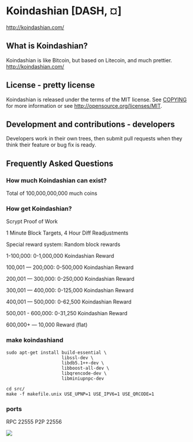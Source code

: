 # Koindashian [DASH, ¤]
http://koindashian.com/

## What is Koindashian?
Koindashian is like Bitcoin, but based on Litecoin, and much prettier.
http://koindashian.com/

## License - pretty license
Koindashian is released under the terms of the MIT license. See [COPYING](COPYING)
for more information or see http://opensource.org/licenses/MIT.

## Development and contributions - developers
Developers work in their own trees, then submit pull requests when they think
their feature or bug fix is ready.

## Frequently Asked Questions

### How much Koindashian can exist?
Total of 100,000,000,000 much coins

### How get Koindashian?
Scrypt Proof of Work

1 Minute Block Targets, 4 Hour Diff Readjustments

Special reward system: Random block rewards

1-100,000: 0-1,000,000 Koindashian Reward

100,001 — 200,000: 0-500,000 Koindashian Reward

200,001 — 300,000: 0-250,000 Koindashian Reward

300,001 — 400,000: 0-125,000 Koindashian Reward

400,001 — 500,000: 0-62,500 Koindashian Reward

500,001 - 600,000: 0-31,250 Koindashian Reward

600,000+ — 10,000 Reward (flat)

### make koindashiand

    sudo apt-get install build-essential \
                         libssl-dev \
                         libdb5.1++-dev \
                         libboost-all-dev \
                         libqrencode-dev \
                         libminiupnpc-dev

    cd src/
    make -f makefile.unix USE_UPNP=1 USE_IPV6=1 USE_QRCODE=1

### ports
RPC 22555
P2P 22556

![](http://Koindashian.com)
